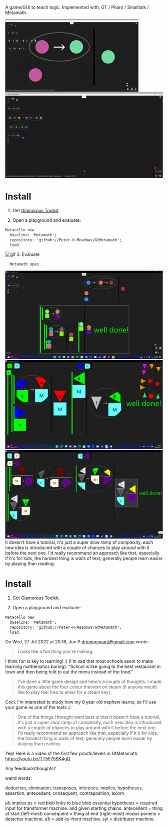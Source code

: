 A game/GUI to teach logic.
Implemented with: GT / Pharo / Smalltalk / Metamath.

![gif](images/1.gif.gif)
![gif](images/2.gif)

# Install
1. Get [Glamorous Toolkit](https://gtoolkit.com/).

2. Open a playground and evaluate:
```Smalltalk
Metacello new 
  baseline: 'Metamath'; 
  repository: 'github://Peter-H-Meadows/GtMetamath';
  load.
```
![gif](images/install.png)
3. Evaluate
```Smalltalk
  Metamath open .
```
![s](images/screen.png)
![s2](images/screen2.png)
![s3](images/screen3syl.png)
it doesn't have a tutorial, it's just a super slow ramp of complexity, each new idea is introduced with a couple of chances to play around with it before the next one. I'd really recommend an approach like that, especially if it's for kids, the hardest thing is walls of text, generally people learn easier by playing than reading.
# Install
1. Get [Glamorous Toolkit](https://gtoolkit.com/).

2. Open a playground and evaluate:
```Smalltalk
Metacello new 
  baseline: 'Metamath'; 
  repository: 'github://Peter-H-Meadows/GtMetamath';
  load.
```
On Wed, 27 Jul 2022 at 20:16, Jon P <drjonpennant@gmail.com> wrote:
>
> Looks like a fun thing you're making.

I think fun is key to learning! :)
(I'm sad that most schools seem to make learning mathematics boring).
"School is like going to the best restaurant in town and then being
told to eat the menu instead of the food."

>
> I've done a little game design and here's a couple of thoughts. I made this game about the four colour theorem on steam (if anyone would like to play feel free to email for a steam key).
>

Cool. I'm interested to study how my 8 year old nephew learns, so I'll
use your game as one of the tests :)

> One of the things I thought went best is that it doesn't have a tutorial, it's just a super slow ramp of complexity, each new idea is introduced with a couple of chances to play around with it before the next one. I'd really recommend an approach like that, especially if it's for kids, the hardest thing is walls of text, generally people learn easier by playing than reading.

Yep! Here is a video of the first few proofs/levels in GtMetamath.
https://youtu.be/TT5F75SK4gQ

Any feedback/thoughts?

weird words:

deduction, elimination, transposes, inference, implies, hypotheses,
assertion, antecedent, consequent, contraposition, axiom

ph implies ps = red blob links to blue blob
essential hypothesis = required input for transformer machine. and
given starting chains.
antecedent = thing at start (left-most)
consequent = thing at end (right-most)
modus ponens = detacher machine.
a1i = add-to-front machine.
syl = distributer machine.
